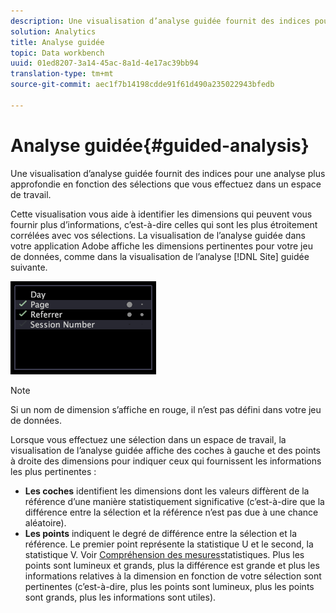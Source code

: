 ```yaml
---
description: Une visualisation d’analyse guidée fournit des indices pour une analyse plus approfondie en fonction des sélections que vous effectuez dans un espace de travail.
solution: Analytics
title: Analyse guidée
topic: Data workbench
uuid: 01ed8207-3a14-45ac-8a1d-4e17ac39bb94
translation-type: tm+mt
source-git-commit: aec1f7b14198cdde91f61d490a235022943bfedb

---
```



# Analyse guidée{#guided-analysis}

Une visualisation d’analyse guidée fournit des indices pour une analyse plus approfondie en fonction des sélections que vous effectuez dans un espace de travail.

Cette visualisation vous aide à identifier les dimensions qui peuvent vous fournir plus d’informations, c’est-à-dire celles qui sont les plus étroitement corrélées avec vos sélections. La visualisation de l’analyse guidée dans votre application Adobe affiche les dimensions pertinentes pour votre jeu de données, comme dans la visualisation de l’analyse [!DNL Site] guidée suivante.

![](assets/vis_GuidedAnalysis.png)

>[!NOTE]
>
>Si un nom de dimension s’affiche en rouge, il n’est pas défini dans votre jeu de données.

Lorsque vous effectuez une sélection dans un espace de travail, la visualisation de l’analyse guidée affiche des coches à gauche et des points à droite des dimensions pour indiquer ceux qui fournissent les informations les plus pertinentes :

* **Les coches** identifient les dimensions dont les valeurs diffèrent de la référence d’une manière statistiquement significative (c’est-à-dire que la différence entre la sélection et la référence n’est pas due à une chance aléatoire).
* **Les points** indiquent le degré de différence entre la sélection et la référence. Le premier point représente la statistique U et le second, la statistique V. Voir [Compréhension des mesures](../../../../home/c-get-started/c-analysis-vis/c-guided-analysis/c-stat-measures.md#concept-ba2c7f417f384dc0a3438fcb6e268708)statistiques. Plus les points sont lumineux et grands, plus la différence est grande et plus les informations relatives à la dimension en fonction de votre sélection sont pertinentes (c’est-à-dire, plus les points sont lumineux, plus les points sont grands, plus les informations sont utiles).


